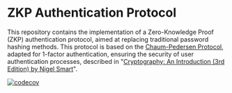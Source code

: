 # ZKP Authentication Protocol

This repository contains the implementation of a Zero-Knowledge Proof (ZKP) authentication protocol, aimed at replacing traditional password hashing methods. This protocol is based on the [Chaum-Pedersen Protocol](https://en.wikipedia.org/wiki/Publicly_Verifiable_Secret_Sharing#Chaum-Pedersen_Protocol), adapted for 1-factor authentication, ensuring the security of user authentication processes, described in "[Cryptography: An Introduction (3rd Edition) by Nigel Smart](https://www.cs.umd.edu/~waa/414-F11/IntroToCrypto.pdf)".

[![codecov](https://codecov.io/gh/snormore/zkauth/graph/badge.svg?token=JN2KIKA175)](https://codecov.io/gh/snormore/zkauth)
